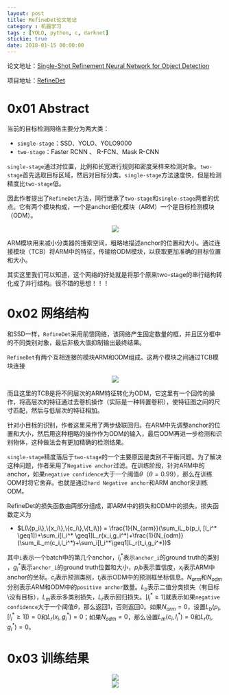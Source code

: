 ```yaml
---
layout: post
title: RefineDet论文笔记
category : 机器学习
tags : [YOLO, python, c, darknet]
stickie: true
date: 2018-01-15 00:00:00
---
```


论文地址：[Single-Shot Refinement Neural Network for Object Detection](https://arxiv.org/pdf/1711.06897.pdf)

项目地址：[RefineDet](https://github.com/sfzhang15/RefineDet)

# 0x01 Abstract

当前的目标检测网络主要分为两大类：

- `single-stage`：SSD、YOLO、YOLO9000
- `two-stage`：Faster RCNN 、 R-FCN、Mask R-CNN

`single-stage`通过对位置，比例和长宽进行规则和密度采样来检测对象。`two-stage`首先选取目标区域，然后对目标分类。`single-stage`方法速度快，但是检测精度比`two-stage`低。

因此作者提出了`RefineDet`方法，同行继承了`two-stage`和`single-stage`两者的优点。它有两个模块构成，一个是anchor细化模块（ARM）一个是目标检测模块（ODM）。

<center class="half">
<img src="http://wx2.sinaimg.cn/mw690/af2d2659ly1fniigbskepj20qw0eomzg.jpg" >
</center>

ARM模块用来减小分类器的搜索空间，粗略地描述anchor的位置和大小。通过连接模块（TCB）将ARM中的特征，传输给ODM模块，以获取更加准确的目标位置和大小。

其实这里我们可以知道，这个网络的好处就是将那个原来two-stage的串行结构转化成了并行结构。很不错的思想！！！

# 0x02 网络结构

和SSD一样，`RefineDet`采用前馈网络，该网络产生固定数量的框，并且区分框中的不同类别对象，最后非极大值抑制输出最终结果。

`RefineDet`有两个互相连接的模块ARM和ODM组成。这两个模块之间通过TCB模块连接

<center class="half">
<img src="http://wx2.sinaimg.cn/mw690/af2d2659ly1fnijb7g8a4j20c50d53z8.jpg" >
</center>

而且这里的TCB是将不同层次的ARM特征转化为ODM，它这里有一个回传的操作，将高层次的特征通过去卷机操作（实际是一种转置卷积），使特征图之间的尺寸匹配，然后与低层次的特征相加。

针对小目标的识别，作者这里采用了两步级联回归。在ARM中先调整anchor的位置和大小，然后用这种粗略的操作作为ODM的输入，最后ODM再进一步检测和识别物体，这种做法会有更加精确的检测结果。

`single-stage`精度落后于`two-stage`的一个主要原因是类别不平衡问题。为了解决这种问题，作者采用了`Negative anchor`过滤。在训练阶段，针对ARM中的anchor，如果`negative confidence`大于一个阈值$\theta$（$\theta=0.99$），那么在训练ODM时将它舍弃。也就是通过`hard Negative anchor`和ARM anchor来训练ODM。

RefineDet的损失函数由两部分组成，即ARM中的损失和ODM中的损失。损失函数定义为

- $L(\{p_i\},\{x_i\},\{c_i\},\{t_i\}) = \frac{1}{N_{arm}}(\sum_iL_b(p_i, [l_i^* \geq1])+\sum_i[l_i^* \geq1]L_r(x_i,g_i^*)+\frac{1}{N_{odm}}(\sum_iL_m(c_i,l_i^*)+\sum_i[l_i^*\geq1]L_r(t_i,g_i^*))$

其中`i`表示一个batch中的第几个anchor，$l_i^*$表示`anchor_i`的ground truth的类别 ，$g_i^*$表示`anchor_i`的ground truth位置和大小，$p_i$b表示置信度，$x_i$表示ARM中anchor的坐标。$c_i$表示预测类别，$t_i$表示ODM中的预测框坐标信息。$N_{arm}$和$N_{odm}$分别表示ARM和ODM中的`positive anchor`数量。$L_b$表示二值分类损失（有目标\没有目标），$L_m$表示多类别损失，$L_r$表示回归损失。$[l_i^*\geq1]$就表示如果`negative confidence`大于一个阈值$\theta$，那么返回1，否则返回0。如果$N_{arm}=0$，设置$L_b(p_i, [l_i^* \geq1])=0$和$L_r(x_i,g_i^*)=0$；如果$N_{odm}=0$，那么设置$L_m(c_i,l_i^*)=0$和$L_r(t_i,g_i^*)=0$。

# 0x03 训练结果


<center class="half">
<img src="http://wx3.sinaimg.cn/mw690/af2d2659ly1fnjdf3ssb7j20r80f40x2.jpg" >
</center>


<center class="half">
<img src="http://wx1.sinaimg.cn/mw690/af2d2659ly1fnjdf7d3wrj20ru0j97ay.jpg" >
</center>

